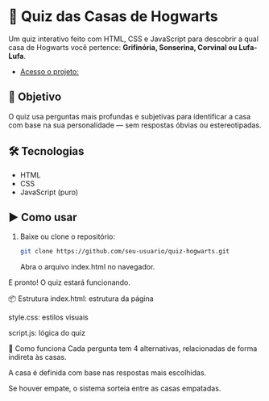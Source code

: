 # 🧙 Quiz das Casas de Hogwarts

Um quiz interativo feito com HTML, CSS e JavaScript para descobrir a qual casa de Hogwarts você pertence: **Grifinória, Sonserina, Corvinal ou Lufa-Lufa**.

- [Acesso o projeto:](https://feex11.github.io/quizHarryPotter/)

## 🎯 Objetivo

O quiz usa perguntas mais profundas e subjetivas para identificar a casa com base na sua personalidade — sem respostas óbvias ou estereotipadas.

## 🛠️ Tecnologias

- HTML
- CSS
- JavaScript (puro)

## ▶️ Como usar

1. Baixe ou clone o repositório:
   ```bash
   git clone https://github.com/seu-usuario/quiz-hogwarts.git
   ```
   Abra o arquivo index.html no navegador.

E pronto! O quiz estará funcionando.

📦 Estrutura
index.html: estrutura da página

style.css: estilos visuais

script.js: lógica do quiz

🧠 Como funciona
Cada pergunta tem 4 alternativas, relacionadas de forma indireta às casas.

A casa é definida com base nas respostas mais escolhidas.

Se houver empate, o sistema sorteia entre as casas empatadas.
